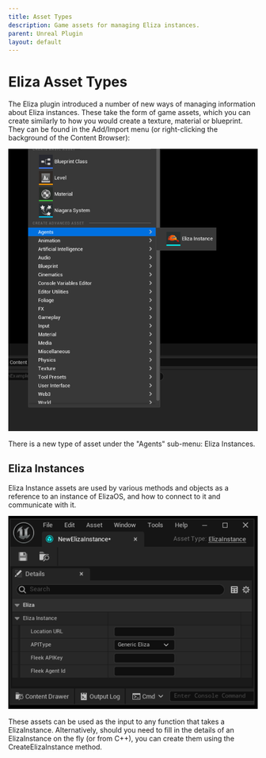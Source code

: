 ```yaml
---
title: Asset Types
description: Game assets for managing Eliza instances.
parent: Unreal Plugin
layout: default
---
```


# Eliza Asset Types

The Eliza plugin introduced a number of new ways of managing information about Eliza instances. These take the form of game assets, which you can create similarly to how you would create a texture, material or blueprint. They can be found in the Add/Import menu (or right-clicking the background of the Content Browser):

![](ContextMenu.PNG)

There is a new type of asset under the "Agents" sub-menu: Eliza Instances.

## Eliza Instances

Eliza Instance assets are used by various methods and objects as a reference to an instance of ElizaOS, and how to connect to it and communicate with it.

![A new blockchain asset.](ElizaInstance.PNG)

These assets can be used as the input to any function that takes a ElizaInstance. Alternatively, should you need to fill in the details of an ElizaInstance on the fly (or from C++), you can create them using the CreateElizaInstance method.